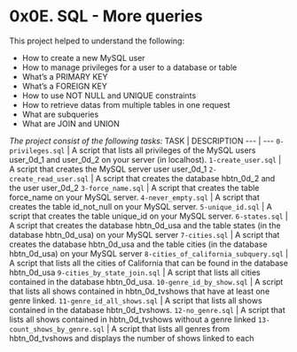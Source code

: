 # 0x0E. SQL - More queries

This project helped to understand the following:
- How to create a new MySQL user
- How to manage privileges for a user to a database or table
- What’s a PRIMARY KEY
- What’s a FOREIGN KEY
- How to use NOT NULL and UNIQUE constraints
- How to retrieve datas from multiple tables in one request
- What are subqueries
- What are JOIN and UNION

*The project consist of the following tasks:*
TASK | DESCRIPTION
--- | ---
`0-privileges.sql` | A script that lists all privileges of the MySQL users user_0d_1 and user_0d_2 on your server (in localhost).
`1-create_user.sql` | A script that creates the MySQL server user user_0d_1
`2-create_read_user.sql` | A script that creates the database hbtn_0d_2 and the user user_0d_2
`3-force_name.sql` | A script that creates the table force_name on your MySQL server.
`4-never_empty.sql` | A script that creates the table id_not_null on your MySQL server.
`5-unique_id.sql` | A script that creates the table unique_id on your MySQL server.
`6-states.sql` | A script that creates the database hbtn_0d_usa and the table states (in the database hbtn_0d_usa) on your MySQL server
`7-cities.sql` | A script that creates the database hbtn_0d_usa and the table cities (in the database hbtn_0d_usa) on your MySQL server
`8-cities_of_california_subquery.sql` | A script that lists all the cities of California that can be found in the database hbtn_0d_usa
`9-cities_by_state_join.sql` | A script that lists all cities contained in the database hbtn_0d_usa.
`10-genre_id_by_show.sql` | A script that lists all shows contained in hbtn_0d_tvshows that have at least one genre linked.
`11-genre_id_all_shows.sql` | A script that lists all shows contained in the database hbtn_0d_tvshows.
`12-no_genre.sql` | A script that lists all shows contained in hbtn_0d_tvshows without a genre linked
`13-count_shows_by_genre.sql` | A script that lists all genres from hbtn_0d_tvshows and displays the number of shows linked to each
